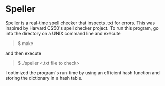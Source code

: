 # Speller
Speller is a real-time spell checker that inspects .txt for errors. This was inspired by Harvard CS50's spell checker project. To run this program, go into the directory on a UNIX command line and execute 

>$ make 

and then execute 

>$ ./speller <.txt file to check>

I optimized the program's run-time by using an efficient hash function and storing the dictionary in a hash table.